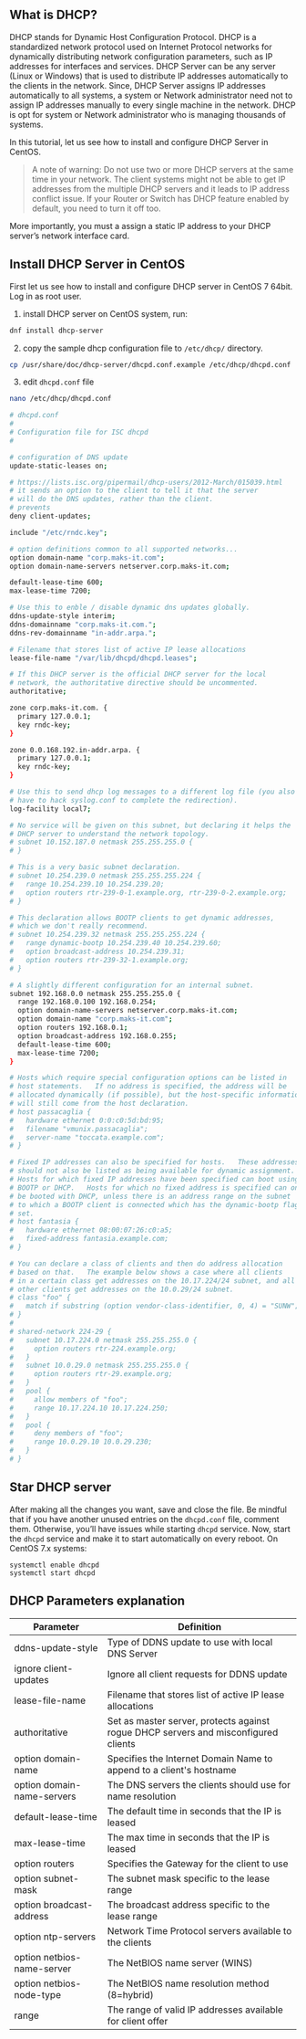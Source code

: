 ## What is DHCP?

DHCP stands for Dynamic Host Configuration Protocol. DHCP is a standardized network
protocol used on Internet Protocol networks for dynamically distributing network
configuration parameters, such as IP addresses for interfaces and services. DHCP Server
can be any server (Linux or Windows) that is used to distribute IP addresses automatically
to the clients in the network. Since, DHCP Server assigns IP addresses automatically to all
systems, a system or Network administrator need not to assign IP addresses manually to
every single machine in the network. DHCP is opt for system or Network administrator who
is managing thousands of systems.

In this tutorial, let us see how to install and configure DHCP Server in CentOS.

> A note of warning: Do not use two or more DHCP servers at the same time in your
> network. The client systems might not be able to get IP addresses from the multiple DHCP
> servers and it leads to IP address conflict issue. If your Router or Switch has DHCP feature
> enabled by default, you need to turn it off too.

More importantly, you must a assign a static IP address to your DHCP server’s network
interface card.

## Install DHCP Server in CentOS

First let us see how to install and configure DHCP server in CentOS 7 64bit.
Log in as root user.

1. install DHCP server on CentOS system, run:

```bash
dnf install dhcp-server
```

2. copy the sample dhcp configuration file to `/etc/dhcp/` directory.

```bash
cp /usr/share/doc/dhcp-server/dhcpd.conf.example /etc/dhcp/dhcpd.conf
```

3. edit `dhcpd.conf` file

```bash
nano /etc/dhcp/dhcpd.conf
```

```bash
# dhcpd.conf
#
# Configuration file for ISC dhcpd
#

# configuration of DNS update
update-static-leases on;

# https://lists.isc.org/pipermail/dhcp-users/2012-March/015039.html
# it sends an option to the client to tell it that the server
# will do the DNS updates, rather than the client.
# prevents
deny client-updates;

include "/etc/rndc.key";

# option definitions common to all supported networks...
option domain-name "corp.maks-it.com";
option domain-name-servers netserver.corp.maks-it.com;

default-lease-time 600;
max-lease-time 7200;

# Use this to enble / disable dynamic dns updates globally.
ddns-update-style interim;
ddns-domainname "corp.maks-it.com.";
ddns-rev-domainname "in-addr.arpa.";

# Filename that stores list of active IP lease allocations
lease-file-name "/var/lib/dhcpd/dhcpd.leases";

# If this DHCP server is the official DHCP server for the local
# network, the authoritative directive should be uncommented.
authoritative;

zone corp.maks-it.com. {
  primary 127.0.0.1;
  key rndc-key;
}

zone 0.0.168.192.in-addr.arpa. {
  primary 127.0.0.1;
  key rndc-key;
}

# Use this to send dhcp log messages to a different log file (you also
# have to hack syslog.conf to complete the redirection).
log-facility local7;

# No service will be given on this subnet, but declaring it helps the 
# DHCP server to understand the network topology.
# subnet 10.152.187.0 netmask 255.255.255.0 {
# }

# This is a very basic subnet declaration.
# subnet 10.254.239.0 netmask 255.255.255.224 {
#   range 10.254.239.10 10.254.239.20;
#   option routers rtr-239-0-1.example.org, rtr-239-0-2.example.org;
# }

# This declaration allows BOOTP clients to get dynamic addresses,
# which we don't really recommend.
# subnet 10.254.239.32 netmask 255.255.255.224 {
#   range dynamic-bootp 10.254.239.40 10.254.239.60;
#   option broadcast-address 10.254.239.31;
#   option routers rtr-239-32-1.example.org;
# }

# A slightly different configuration for an internal subnet.
subnet 192.168.0.0 netmask 255.255.255.0 {
  range 192.168.0.100 192.168.0.254;
  option domain-name-servers netserver.corp.maks-it.com;
  option domain-name "corp.maks-it.com";
  option routers 192.168.0.1;
  option broadcast-address 192.168.0.255;
  default-lease-time 600;
  max-lease-time 7200;
}

# Hosts which require special configuration options can be listed in
# host statements.   If no address is specified, the address will be
# allocated dynamically (if possible), but the host-specific information
# will still come from the host declaration.
# host passacaglia {
#   hardware ethernet 0:0:c0:5d:bd:95;
#   filename "vmunix.passacaglia";
#   server-name "toccata.example.com";
# }

# Fixed IP addresses can also be specified for hosts.   These addresses
# should not also be listed as being available for dynamic assignment.
# Hosts for which fixed IP addresses have been specified can boot using
# BOOTP or DHCP.   Hosts for which no fixed address is specified can only
# be booted with DHCP, unless there is an address range on the subnet
# to which a BOOTP client is connected which has the dynamic-bootp flag
# set.
# host fantasia {
#   hardware ethernet 08:00:07:26:c0:a5;
#   fixed-address fantasia.example.com;
# }

# You can declare a class of clients and then do address allocation
# based on that.   The example below shows a case where all clients
# in a certain class get addresses on the 10.17.224/24 subnet, and all
# other clients get addresses on the 10.0.29/24 subnet.
# class "foo" {
#   match if substring (option vendor-class-identifier, 0, 4) = "SUNW";
# }
# 
# shared-network 224-29 {
#   subnet 10.17.224.0 netmask 255.255.255.0 {
#     option routers rtr-224.example.org;
#   }
#   subnet 10.0.29.0 netmask 255.255.255.0 {
#     option routers rtr-29.example.org;
#   }
#   pool {
#     allow members of "foo";
#     range 10.17.224.10 10.17.224.250;
#   }
#   pool {
#     deny members of "foo";
#     range 10.0.29.10 10.0.29.230;
#   }
# }
```

## Star DHCP server

After making all the changes you want, save and close the file. Be mindful that if you have
another unused entries on the `dhcpd.conf` file, comment them. Otherwise, you’ll have
issues while starting `dhcpd` service.
Now, start the `dhcpd` service and make it to start automatically on every reboot.
On CentOS 7.x systems:
```
systemctl enable dhcpd
systemctl start dhcpd
```

## DHCP Parameters explanation

Parameter|Definition
--- | ---
ddns-update-style|Type of DDNS update to use with local DNS Server
ignore client-updates|Ignore all client requests for DDNS update
lease-file-name|Filename that stores list of active IP lease allocations
authoritative|Set as master server, protects against rogue DHCP servers and misconfigured clients
option domain-name|Specifies the Internet Domain Name to append to a client's hostname
option domain-name-servers|The DNS servers the clients should use for name resolution
default-lease-time|The default time in seconds that the IP is leased
max-lease-time|The max time in seconds that the IP is leased
option routers|Specifies the Gateway for the client to use
option subnet-mask|The subnet mask specific to the lease range
option broadcast-address|The broadcast address specific to the lease range
option ntp-servers|Network Time Protocol servers available to the clients
option netbios-name-server|The NetBIOS name server (WINS)
option netbios-node-type|The NetBIOS name resolution method (8=hybrid)
range|The range of valid IP addresses available for client offer
